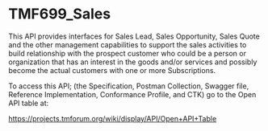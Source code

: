 # TMF699_Sales

This API provides interfaces for Sales Lead, Sales Opportunity, Sales Quote and the other management capabilities to support the sales activities to build relationship with the prospect customer who could be a person or organization that has an interest in the goods and/or services and possibly become the actual customers with one or more Subscriptions.

To access this API; (the Specification, Postman Collection, Swagger file, Reference Implementation, Conformance Profile, and CTK) go to the Open API table at:

https://projects.tmforum.org/wiki/display/API/Open+API+Table
